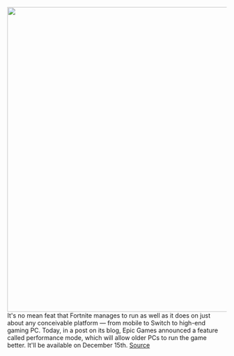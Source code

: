 <img src='https://cdn.vox-cdn.com/thumbor/BHZwihNbX2RkDXHVKXxk0ZpFrRs=/0x0:3563x1864/1200x800/filters:focal(1308x552:1878x1122)/cdn.vox-cdn.com/uploads/chorus_image/image/68512111/Fortnite_20201202100316.0.jpg' width='700px' /><br/>
It's no mean feat that Fortnite manages to run as well as it does on just about any conceivable platform — from mobile to Switch to high-end gaming PC. Today, in a post on its blog, Epic Games announced a feature called performance mode, which will allow older PCs to run the game better. It'll be available on December 15th.
<a href='https://www.theverge.com/2020/12/14/22174861/fortnite-performance-mode-epic-games'> Source <a/>
